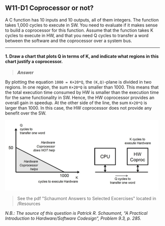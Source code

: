 ## W11-D1 Coprocessor or not?

A C function has 10 inputs and 10 outputs, all of them integers. The function takes 1,000 cycles to execute in SW. You need to evaluate if it makes sense to build a coprocessor for this function. Assume that the function takes K cycles to execute in HW, and that you need Q cycles to transfer a word between the software and the coprocessor over a system bus. 

----

#### 1. Draw a chart that plots Q in terms of K, and indicate what regions in this chart justify a coprocessor.

>***Answer***

By plotting the equation `1000 = K+20*Q`, the `(K,Q)`-plane is divided in two regions. In one region, the sum `K+20*Q` is smaller than 1000. This means that the total execution time consumed by HW is smaller than the execution time for the same functionality in SW. Hence, the HW coprocessor provides an overall gain in speedup. At the other side of the line, the sum `K+20*Q` is larger than 1000. In this case, the HW coprocessor does not provide any benefit over the SW.

<img src="/Resources/images/w11_d1.png" alt="drawing" width="500"/>

>See the pdf "Schaumont Answers to Selected Excercises" located in /Resources

*N.B.: The source of this question is Patrick R. Schaumont, “A Practical Introduction to Hardware/Software Codesign“, Problem 9.3, p. 285.*
